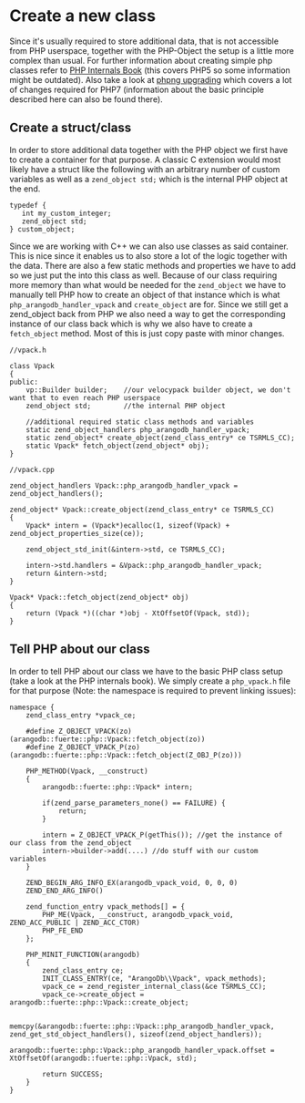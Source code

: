 # Create a new class
Since it's usually required to store additional data, that is not accessible from PHP userspace, together with the 
PHP-Object the setup is a little more complex than usual. For further information about creating simple php classes
refer to [PHP Internals Book](http://www.phpinternalsbook.com/classes_objects/simple_classes.html) (this covers PHP5 so
some information might be outdated). Also take a look at [phpng upgrading](https://wiki.php.net/phpng-upgrading) which
covers a lot of changes required for PHP7 (information about the basic principle described here can also be found there).

## Create a struct/class 
In order to store additional data together with the PHP object we first have to create a container for that purpose. 
A classic C extension would most likely have a struct like the following with an arbitrary number of custom variables 
as well as a `zend_object std;` which is the internal PHP object at the end.
```
typedef {
   int my_custom_integer;
   zend_object std;
} custom_object;
```
Since we are working with C++ we can also use classes as said container. This is nice since it enables us to also store
a lot of the logic together with the data. There are also a few static methods and properties we have to add so we just 
put the into this class as well. Because of our class requiring more memory than what would be needed for the 
`zend_object` we have to manually tell PHP how to create an object of that instance which is what 
`php_arangodb_handler_vpack` and `create_object` are for. Since we still get a zend_object back from PHP we also need 
a way to get the corresponding instance of our class back which is why we also have to create a `fetch_object` 
method. Most of this is just copy paste with minor changes.
```
//vpack.h
 
class Vpack
{
public:
    vp::Builder builder;    //our velocypack builder object, we don't want that to even reach PHP userspace
    zend_object std;        //the internal PHP object 
 
    //additional required static class methods and variables
    static zend_object_handlers php_arangodb_handler_vpack;
    static zend_object* create_object(zend_class_entry* ce TSRMLS_CC);
    static Vpack* fetch_object(zend_object* obj);
}
```
```
//vpack.cpp
 
zend_object_handlers Vpack::php_arangodb_handler_vpack = zend_object_handlers();
 
zend_object* Vpack::create_object(zend_class_entry* ce TSRMLS_CC)
{
    Vpack* intern = (Vpack*)ecalloc(1, sizeof(Vpack) + zend_object_properties_size(ce));

    zend_object_std_init(&intern->std, ce TSRMLS_CC);

    intern->std.handlers = &Vpack::php_arangodb_handler_vpack;
    return &intern->std;
}
 
Vpack* Vpack::fetch_object(zend_object* obj)
{
    return (Vpack *)((char *)obj - XtOffsetOf(Vpack, std));
}
```

## Tell PHP about our class
In order to tell PHP about our class we have to the basic PHP class setup (take a look at the PHP internals book).
We simply create a `php_vpack.h` file for that purpose (Note: the namespace is required to prevent linking issues):
```
namespace {
    zend_class_entry *vpack_ce;
 
    #define Z_OBJECT_VPACK(zo) (arangodb::fuerte::php::Vpack::fetch_object(zo))
    #define Z_OBJECT_VPACK_P(zo) (arangodb::fuerte::php::Vpack::fetch_object(Z_OBJ_P(zo)))
    
    PHP_METHOD(Vpack, __construct)
    {
        arangodb::fuerte::php::Vpack* intern;
 
        if(zend_parse_parameters_none() == FAILURE) {
            return;
        }
 
        intern = Z_OBJECT_VPACK_P(getThis()); //get the instance of our class from the zend_object
        intern->builder->add(....) //do stuff with our custom variables
    }
    
    ZEND_BEGIN_ARG_INFO_EX(arangodb_vpack_void, 0, 0, 0)
    ZEND_END_ARG_INFO()
 
    zend_function_entry vpack_methods[] = {
        PHP_ME(Vpack, __construct, arangodb_vpack_void, ZEND_ACC_PUBLIC | ZEND_ACC_CTOR)
        PHP_FE_END
    };
 
    PHP_MINIT_FUNCTION(arangodb)
    {
        zend_class_entry ce;
        INIT_CLASS_ENTRY(ce, "ArangoDb\\Vpack", vpack_methods);
        vpack_ce = zend_register_internal_class(&ce TSRMLS_CC);
        vpack_ce->create_object = arangodb::fuerte::php::Vpack::create_object;
 
        memcpy(&arangodb::fuerte::php::Vpack::php_arangodb_handler_vpack, zend_get_std_object_handlers(), sizeof(zend_object_handlers));
        arangodb::fuerte::php::Vpack::php_arangodb_handler_vpack.offset = XtOffsetOf(arangodb::fuerte::php::Vpack, std);
 
        return SUCCESS;
    }
}
```
